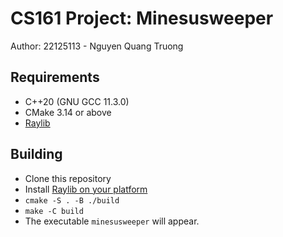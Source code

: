 # CS161 Project: Minesusweeper

Author: 22125113 - Nguyen Quang Truong

## Requirements

- C++20 (GNU GCC 11.3.0)
- CMake 3.14 or above
- [Raylib](https://github.com/raysan5/raylib)

## Building

- Clone this repository
- Install [Raylib on your platform](https://github.com/raysan5/raylib#build-and-installation)
- `cmake -S . -B ./build`
- `make -C build`
- The executable `minesusweeper` will appear.

